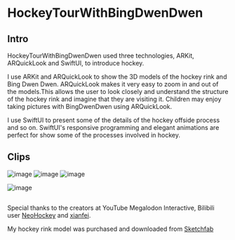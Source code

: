 # HockeyTourWithBingDwenDwen
## Intro
HockeyTourWithBingDwenDwen used three technologies, ARKit, ARQuickLook and SwiftUI, to introduce hockey.

I use ARKit and ARQuickLook to show the 3D models of the hockey rink and Bing Dwen Dwen. ARQuickLook makes it very easy to zoom in and out of the models.This allows the user to look closely and understand the structure of the hockey rink and imagine that they are visiting it.
Children may enjoy taking pictures with BingDwenDwen using ARQuickLook.

I use SwiftUI to present some of the details of the hockey offside process and so on. SwiftUI's responsive programming and elegant animations are perfect for show some of the processes involved in hockey.

## Clips

![image](https://user-images.githubusercontent.com/45887805/193488611-605c4632-238f-4906-9598-4fa1db13b231.png)
![image](https://user-images.githubusercontent.com/45887805/193488623-e6719e2d-df4a-40f9-9a10-41c2a097697d.png)
![image](https://user-images.githubusercontent.com/45887805/193488653-49649460-c9bb-427e-b063-b60f9d74256f.png)

![image](https://user-images.githubusercontent.com/45887805/193488644-01b60ad1-1a29-45a7-87bf-8c38d02c30ae.png)


##  
Special thanks to the creators at YouTube Megalodon Interactive, Bilibili user 
[NeoHockey](https://www.bilibili.com/video/BV11C4y1W71K?share_source=copy_web) and [xianfei](https://github.com/xianfei/xianfei.github.io/tree/master/ar2022).

My hockey rink model was purchased and downloaded from [Sketchfab](https://sketchfab.com/search?q=hockey&type=models)
